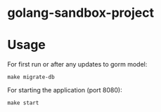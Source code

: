 # golang-sandbox-project

# Usage

For first run or after any updates to gorm model:

```
make migrate-db
```

For starting the application (port 8080):

```
make start
```
